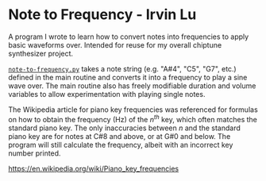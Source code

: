 # Note to Frequency - Irvin Lu

A program I wrote to learn how to convert notes into frequencies to apply basic waveforms over. Intended for reuse for my overall chiptune synthesizer project.

[`note-to-frequency.py`](note-to-frequency.py) takes a note string (e.g. "A#4", "C5", "G7", etc.) defined in the main routine and
converts it into a frequency to play a sine wave over. The main routine also has freely modifiable duration and volume variables
to allow experimentation with playing single notes.

The Wikipedia article for piano key frequencies was referenced for formulas on how to obtain the frequency (Hz) of the $n^{th}$ key,
which often matches the standard piano key. The only inaccuracies between $n$ and the standard piano key are for notes at C#8 and
above, or at G#0 and below. The program will still calculate the frequency, albeit with an incorrect key number printed.

https://en.wikipedia.org/wiki/Piano_key_frequencies
